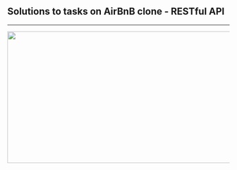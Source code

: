 ## Solutions to tasks on AirBnB clone - RESTful API
------------------------------------------------------
<img src="https://miro.medium.com/v2/resize:fit:720/format:webp/1*ZU1EQ7tYeQNQlhOhyonHFA.png" width="1500" height="300">
